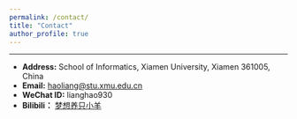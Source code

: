 ```yaml
---
permalink: /contact/
title: "Contact"
author_profile: true
---
```


***

* **Address:** School of Informatics, Xiamen University, Xiamen 361005, China  
* **Email:** haoliang@stu.xmu.edu.cn
* **WeChat ID:** lianghao930
* **Bilibili：** [梦想养只小羊](https://space.bilibili.com/353554117)